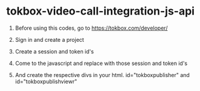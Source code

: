 # tokbox-video-call-integration-js-api

1) Before using this codes, go to https://tokbox.com/developer/

2) Sign in and create a project 

3) Create a session  and token id's 

4) Come to the javascript and replace with those session and token id's 

5) And create the respective divs in your html.
id="tokboxpublisher" and   id="tokboxpublishviewr"

